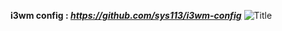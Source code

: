 **i3wm config : _https://github.com/sys113/i3wm-config_**
![](http://imgurl.ir/uploads/u59364_screenshot-2018-01-0223-55-19.jpg?raw=true "Title")

